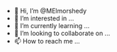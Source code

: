 - 👋 Hi, I’m @MElmorshedy
- 👀 I’m interested in ...
- 🌱 I’m currently learning ...
- 💞️ I’m looking to collaborate on ...
- 📫 How to reach me ...

<!---
MElmorshedy/MElmorshedy is a ✨ special ✨ repository because its `README.md` (this file) appears on your GitHub profile.
You can click the Preview link to take a look at your changes.
--->
